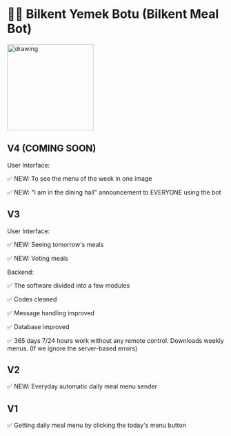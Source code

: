 # 👨‍🍳 Bilkent Yemek Botu (Bilkent Meal Bot)

<img src="https://user-images.githubusercontent.com/28690608/155695482-e3573cba-4bac-4c5f-99a7-259f3956485d.jpg" alt="drawing" width="200" />

## V4 (COMING SOON)
User Interface:
  
  ✅ NEW: To see the menu of the week in one image
  
  ✅ NEW: "I am in the dining hall" announcement to EVERYONE using the bot
  
## V3
User Interface:
  
  ✅ NEW: Seeing tomorrow's meals
  
  ✅ NEW: Voting meals

Backend:
  
  ✅ The software divided into a few modules
  
  ✅ Codes cleaned
 
  ✅ Message handling improved
  
  ✅ Database improved
  
  ✅ 365 days 7/24 hours work without any remote control. Downloads weekly menus. (If we ignore the server-based errors)

## V2
  
  ✅ NEW: Everyday automatic daily meal menu sender

## V1
  
  ✅ Getting daily meal menu by clicking the today's menu button
